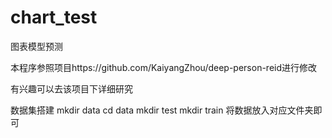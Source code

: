 # chart_test
图表模型预测

本程序参照项目https://github.com/KaiyangZhou/deep-person-reid进行修改

有兴趣可以去该项目下详细研究

数据集搭建
mkdir data
cd data
mkdir test
mkdir train
将数据放入对应文件夹即可

